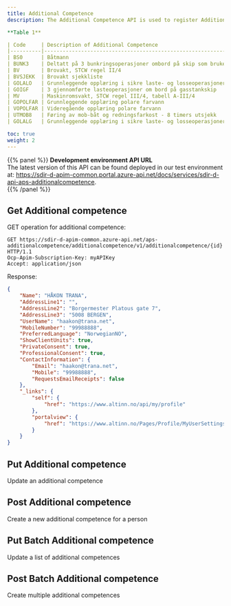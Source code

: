 ```yaml
---
title: Additional Competence
description: The Additional Competence API is used to register Additional Qualifications obtained by a seafarer that is relevant when applying for a Certificate of Competence. Additional Competence is accepted when the sender is a ship owner, or an appointed representative i.e Master and Chief Engineer. The accepted additional Competences are listed in table 1.

**Table 1**

| Code     | Description of Additional Competence                                                                                |
|----------|---------------------------------------------------------------------------------------------------------------------|
| BS0      | Båtmann                                                                                                             |
| BUNK3    | Deltatt på 3 bunkringsoperasjoner ombord på skip som bruker eller fører drivstoff med flammepunkt under 60 grader C |
| BV       | Brovakt, STCW regel II/4                                                                                            |
| BVSJEKK  | Brovakt sjekkliste                                                                                                  |
| GOLALO   | Grunnleggende opplæring i sikre laste- og losseoperasjoner olje- og kjemikalietankskip                              |
| GOIGF    | 3 gjennomførte lasteoperasjoner om bord på gasstankskip                                                             |
| MV       | Maskinromsvakt, STCW regel III/4, tabell A-III/4                                                                    |
| GOPOLFAR | Grunnleggende opplæring polare farvann                                                                              |
| VOPOLFAR | Videregående opplæring polare farvann                                                                               |
| UTMOB8   | Føring av mob-båt og redningsfarkost - 8 timers utsjekk                                                             |
| GOLALG   | Grunnleggende opplæring i sikre laste- og losseoperasjoner gasstankskip                                             |

toc: true
weight: 2
---
```


{{% panel %}}
**Development environment API URL** <br>
The latest version of this API can be found deployed in our test environment at: https://sdir-d-apim-common.portal.azure-api.net/docs/services/sdir-d-api-aps-additionalcompetence.  
{{% /panel %}}

## Get Additional competence

GET operation for additional competence:
```HTTP
GET https://sdir-d-apim-common.azure-api.net/aps-additionalcompetence/additionalcompetence/v1/additionalcompetence/{id} HTTP/1.1
Ocp-Apim-Subscription-Key: myAPIKey
Accept: application/json
```

Response:
```JSON
{
    "Name": "HÅKON TRANA",
    "AddressLine1": "",
    "AddressLine2": "Borgermester Platous gate 7",
    "AddressLine3": "5008 BERGEN",
    "UserName": "haakon@trana.net",
    "MobileNumber": "99988888",
    "PreferredLanguage": "NorwegianNO",
    "ShowClientUnits": true,
    "PrivateConsent": true,
    "ProfessionalConsent": true,
    "ContactInformation": {
        "Email": "haakon@trana.net",
        "Mobile": "99988888",
        "RequestsEmailReceipts": false
    },
    "_links": {
        "self": {
            "href": "https://www.altinn.no/api/my/profile"
        },
        "portalview": {
            "href": "https://www.altinn.no/Pages/Profile/MyUserSettings.aspx"
        }
    }
}
```

## Put Additional competence

Update an additional competence

## Post Additional competence
 
Create a new additional competence for a person

## Put Batch Additional competence

Update a list of additional competences

## Post Batch Additional competence

Create multiple additional competences

